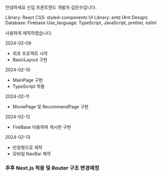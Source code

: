 안녕하세요 신입 프론트엔드 개발자 김민수입니다.

Library: React
CSS: styled-components
UI Library: antd (Ant Design)
Database: Firebase
Use_language: TypeScript, JavaScript, prettier, eslint

사용하여 제작하였습니다.

2024-02-09

- 최초 프로젝트 시작
- BasicLayout 구현

2024-02-10

- MainPage 구현
- TypeScript 적용

2024-02-11

- MoviePage 및 RecommendPage 구현

2024-02-12

- FireBase 이용하여 게시판 구현

2024-02-13

- 반응형으로 제작
- 모바일 NavBar 제작

### 추후 Next.js 적용 및 Router 구조 변경예정
